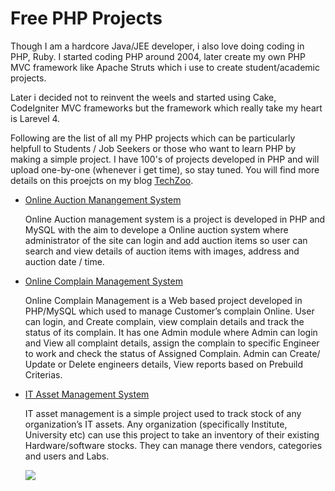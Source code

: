 Free PHP Projects
=================
<p>Though I am a hardcore Java/JEE developer, i also love doing coding in PHP, Ruby. I started coding PHP around 2004, later create my own PHP MVC framework like Apache Struts which i use to create student/academic projects.</p>

<p>Later i decided not to reinvent the weels and started using Cake, CodeIgniter MVC frameworks but the framework which really take my heart is Larevel 4.</p>

<p>Following are the list of all my PHP projects which can be particularly helpfull to Students / Job Seekers or those who want to learn PHP by making a simple project. I have 100's of projects developed in PHP and will upload one-by-one (whenever i get time), so stay tuned. You will find more details on this proejcts on my blog <a href="http://www.techzoo.org/">TechZoo</a>.</p>

<ul>
<li><a href="http://www.techzoo.org/projects/php-projects/online-auction-system-project-in-php.html">Online Auction Manangement System</a></li>
<p>Online Auction management system is a project is developed in PHP and MySQL with the aim to develope a Online auction system where administrator of the site can login and add auction items so user can search and view details of auction items with images, address and auction date / time.</p>

<li><a href="http://www.techzoo.org/projects/online-complain-management-system-php-project.html">Online Complain Management System</a></li>
<p>Online Complain Management is a Web based project developed in PHP/MySQL which used to manage Customer’s complain Online. User can login, and Create complain, view complain details and track the status of its complain. It has one Admin module where Admin can login and View all complaint details, assign the complain to specific Engineer to work and check the status of Assigned Complain. Admin can Create/ Update or Delete engineers details, View reports based on Prebuild Criterias.</p>

<li><a href="http://www.techzoo.org/projects/it-asset-management-system-project-in-php.html">IT Asset Management System</a></li>
<p>IT asset management is a simple project used to track stock of any organization’s IT assets. Any organization (specifically Institute, University etc) can use this project to take an inventory of their existing Hardware/software stocks. They can manage there vendors, categories and users and Labs.</p>
<img src="http://www.techzoo.org/wp-content/uploads/2013/03/Asset-Management-Stock.png" />
</ul>
